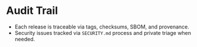 <!-- SPDX-License-Identifier: Apache-2.0 -->
# Audit Trail

- Each release is traceable via tags, checksums, SBOM, and provenance.
- Security issues tracked via `SECURITY.md` process and private triage when needed.
